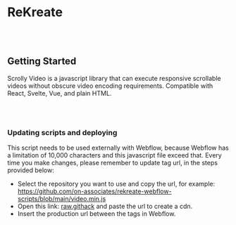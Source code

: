 # ReKreate
<br />
<br />

## Getting Started


Scrolly Video is a javascript library that can execute responsive scrollable videos without obscure video encoding requirements. Compatible with React, Svelte, Vue, and plain HTML.

<br />
<br />

### Updating scripts and deploying  

This script needs to be used externally with Webflow, because Webflow has a limitation of 10,000 characters and this javascript file exceed that. Every time you make changes, please remember to update <script src=""></script> tag url, in the steps provided below:

- Select the repository you want to use and copy the url, for example: https://github.com/on-associates/rekreate-webflow-scripts/blob/main/video.min.js
- Open this link: [raw.githack](https://raw.githack.com/) and paste the url to create a cdn.
- Insert the production url between the <script src=""></script> tags in Webflow.
